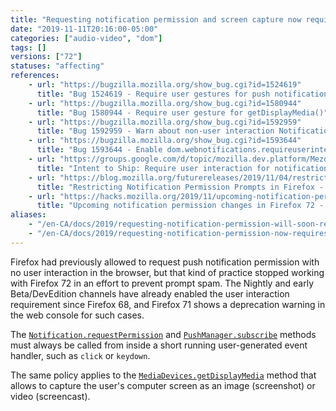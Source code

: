 ```yaml
---
title: "Requesting notification permission and screen capture now requires user interaction"
date: "2019-11-11T20:16:00-05:00"
categories: ["audio-video", "dom"]
tags: []
versions: ["72"]
statuses: "affecting"
references:
    - url: "https://bugzilla.mozilla.org/show_bug.cgi?id=1524619"
      title: "Bug 1524619 - Require user gestures for push notifications"
    - url: "https://bugzilla.mozilla.org/show_bug.cgi?id=1580944"
      title: "Bug 1580944 - Require user gesture for getDisplayMedia()"
    - url: "https://bugzilla.mozilla.org/show_bug.cgi?id=1592959"
      title: "Bug 1592959 - Warn about non-user interaction Notification requests"
    - url: "https://bugzilla.mozilla.org/show_bug.cgi?id=1593644"
      title: "Bug 1593644 - Enable dom.webnotifications.requireuserinteraction on Release"
    - url: "https://groups.google.com/d/topic/mozilla.dev.platform/Mezd5pLjnJU/discussion"
      title: "Intent to Ship: Require user interaction for notification permission prompts"
    - url: "https://blog.mozilla.org/futurereleases/2019/11/04/restricting-notification-permission-prompts-in-firefox/"
      title: "Restricting Notification Permission Prompts in Firefox - Future Releases"
    - url: "https://hacks.mozilla.org/2019/11/upcoming-notification-permission-changes-in-firefox-72/"
      title: "Upcoming notification permission changes in Firefox 72 - Mozilla Hacks"
aliases:
    - "/en-CA/docs/2019/requesting-notification-permission-will-soon-require-user-interaction/"
    - "/en-CA/docs/2019/requesting-notification-permission-now-requires-user-interaction/"
---
```

Firefox had previously allowed to request push notification permission with no user interaction in the browser, but that kind of practice stopped working with Firefox 72 in an effort to prevent prompt spam. The Nightly and early Beta/DevEdition channels have already enabled the user interaction requirement since Firefox 68, and Firefox 71 shows a deprecation warning in the web console for such cases.

The [`Notification.requestPermission`](https://developer.mozilla.org/docs/Web/API/Notification/requestPermission) and [`PushManager.subscribe`](https://developer.mozilla.org/docs/Web/API/PushManager/subscribe) methods must always be called from inside a short running user-generated event handler, such as `click` or `keydown`.

The same policy applies to the [`MediaDevices.getDisplayMedia`](https://developer.mozilla.org/docs/Web/API/MediaDevices/getDisplayMedia) method that allows to capture the user's computer screen as an image (screenshot) or video (screencast).

